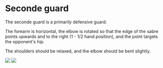 # Seconde guard

The seconde guard is a primarily defensive guard.

The forearm is horizontal, the elbow is rotated so that the edge of the sabre points upwards and to the right (1 - 1/2 hand position), and the point targets the opponent's hip.

The shoulders should be relaxed, and the elbow should be bent slightly.

![](resource:assets/images/szekond_gard_1.png)
![](resource:assets/images/szekond_gard_2.png)
